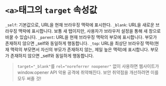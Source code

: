 # `<a>`태그의 `target` 속성값

`_self`: 기본값으로, URL을 현재 브라우징 맥락에 표시한다.
`_blank`: URL을 새로운 브라우징 맥락에 표시합니다. 보통 새 탭이지만, 사용자가 브라우저 설정을 통해 새 창으로 바꿀 수 있습니다.
`_parent`: URL을 현재 브라우징 맥락의 부모에 표시합니다. 부모가 존재하지 않으면 \_self와 동일하게 행동합니다.
`_top`: URL을 최상단 브라우징 맥락(현재 맥락의 부모면서 자신의 부모가 존재하지 않는, 제일 높은 맥락)에 표시합니다. 부모가 존재하지 않으면 \_self와 동일하게 행동합니다.

> `target="_blank"`를 `rel="noreferrer noopener"` 없이 사용하면 웹사이트가 window.opener API 악용 공격에 취약해진다. 보안 취약점을 개선하려면 이를 모두 써줄 것!
